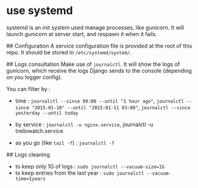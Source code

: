# use systemd
systemd is an init system used manage processes, like gunicorn. It will launch gunicorn at server start, and respawn it when it fails.

## Configuration
A service configuration file is provided at the root of this repo. It should be stored in `/etc/systemd/system/`.

## Logs consultation
Make use of `journalctl`. It will show the logs of gunicorn, which receive the logs Django sends to the console (depending on you logger config).

You can filter by :

- time : `journalctl --since 09:00 --until "1 hour ago"`, `journalctl --since "2015-01-10" --until "2015-01-11 03:00"`, `journalctl --since yesterday --until today`

- by service : `journalctl -u nginx.service`, journalctl -u trellowatch.service

- as you go (like `tail -f`) : `journalctl -f`

## Logs cleaning

- to keep only 1G of logs : `sudo journalctl --vacuum-size=1G`
- to keep entries from the last year : `sudo journalctl --vacuum-time=1years`
